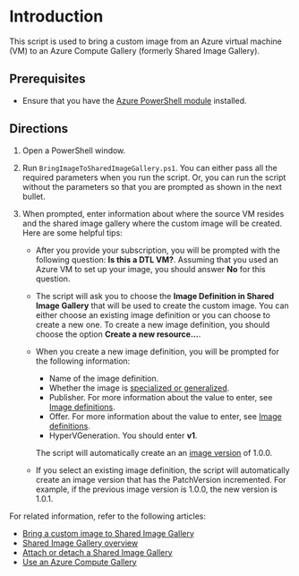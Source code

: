 # Introduction

This script is used to bring a custom image from an Azure virtual machine (VM) to an Azure Compute Gallery (formerly Shared Image Gallery).

## Prerequisites

- Ensure that you have the [Azure PowerShell module](https://docs.microsoft.com/powershell/azure) installed.

## Directions

1. Open a PowerShell window.
2. Run `BringImageToSharedImageGallery.ps1`.  You can either pass all the required parameters when you run the script.  Or, you can run the script without the parameters so that you are prompted as shown in the next bullet.
3. When prompted, enter information about where the source VM resides and the shared image gallery where the custom image will be created.  Here are some helpful tips:

    - After you provide your subscription, you will be prompted with the following question: **Is this a DTL VM?**.  Assuming that you used an Azure VM to set up your image, you should answer **No** for this question.

    - The script will ask you to choose the **Image Definition in Shared Image Gallery** that will be used to create the custom image.   You can either choose an existing image definition or you can choose to create a new one.  To create a new image definition, you should choose the option **Create a new resource...**.

    - When you create a new image definition, you will be prompted for the following information:
        - Name of the image definition.
        - Whether the image is [specialized or generalized](https://docs.microsoft.com/azure/virtual-machines/shared-image-galleries#generalized-and-specialized-images).
        - Publisher.  For more information about the value to enter, see [Image definitions](https://docs.microsoft.com/azure/virtual-machines/shared-image-galleries#image-definitions).
        - Offer.  For more information about the value to enter, see [Image definitions](https://docs.microsoft.com/azure/virtual-machines/shared-image-galleries#image-definitions).  
        - HyperVGeneration.  You should enter **v1**.

        The script will automatically create an an [image version](https://docs.microsoft.com/azure/virtual-machines/shared-image-galleries#image-versions) of 1.0.0.

    - If you select an existing image definition, the script will automatically create an image version that has the PatchVersion incremented.  For example, if the previous image version is 1.0.0, the new version is 1.0.1.

For related information, refer to the following articles:

- [Bring a custom image to Shared Image Gallery](https://docs.microsoft.com/azure/lab-services/upload-custom-image-shared-image-gallery)
- [Shared Image Gallery overview](https://docs.microsoft.com/azure/virtual-machines/shared-image-galleries)
- [Attach or detach a Shared Image Gallery](https://docs.microsoft.com/azure/lab-services/how-to-attach-detach-shared-image-gallery)
- [Use an Azure Compute Gallery](https://docs.microsoft.com/azure/lab-services/how-to-use-shared-image-gallery)
